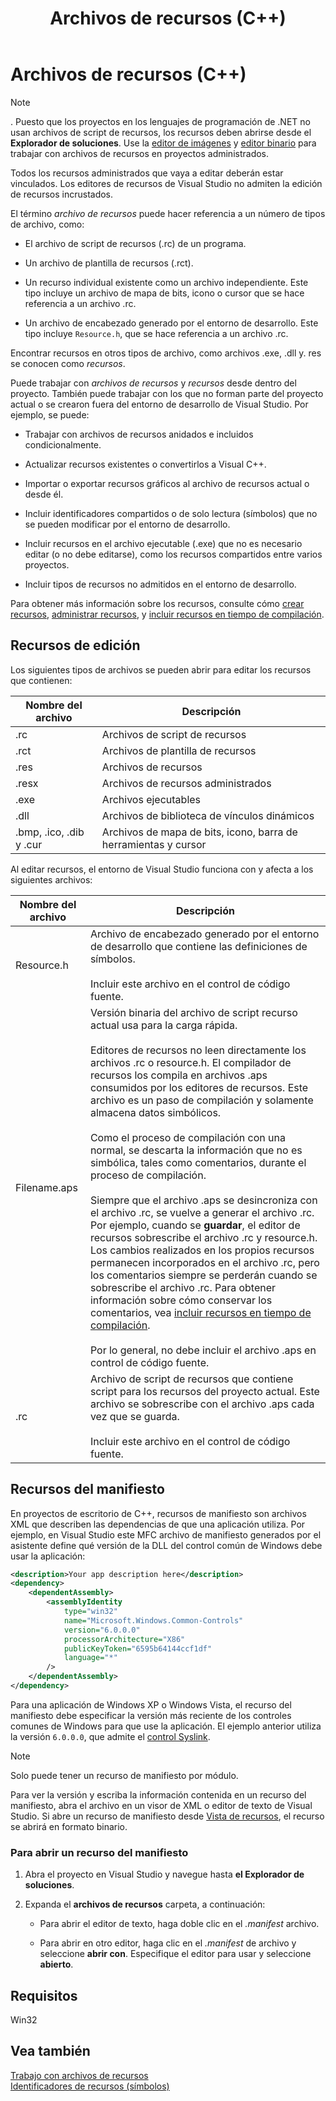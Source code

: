 ﻿---
title: Archivos de recursos (C++)
ms.date: 02/14/2019
f1_keywords:
- vc.editors.resource
helpviewer_keywords:
- resources [C++]
- .rc files [C++]
- resource files [C++]
- resource script files [C++]
- resource script files [C++], Win-32 based applications
- resource script files [C++], files updated when editing resources
- resources [C++], types of resource files
- rct files [C++]
- rc files [C++]
- resource files [C++], types of
- .rct files [C++]
- resource script files [C++], unsupported types
- manifest resources [C++]
- resources [C++], manifest
- resources [C++], opening
- file types [C++], for resources
- resources [C++], editing
- files [C++], editable types
- resource editing
ms.assetid: 4d2b6fcc-07cf-4289-be87-83a60f69533c
ms.openlocfilehash: 45db6d0139cfa3aa8a2eaa8fe6d18158cb6646ce
ms.sourcegitcommit: 72583d30170d6ef29ea5c6848dc00169f2c909aa
ms.translationtype: MT
ms.contentlocale: es-ES
ms.lasthandoff: 04/18/2019
ms.locfileid: "59029404"
---
# <a name="resource-files-c"></a>Archivos de recursos (C++)

> [!NOTE]
> . Puesto que los proyectos en los lenguajes de programación de .NET no usan archivos de script de recursos, los recursos deben abrirse desde el **Explorador de soluciones**. Use la [editor de imágenes](../windows/image-editor-for-icons.md) y [editor binario](binary-editor.md) para trabajar con archivos de recursos en proyectos administrados.
>
> Todos los recursos administrados que vaya a editar deberán estar vinculados. Los editores de recursos de Visual Studio no admiten la edición de recursos incrustados.

El término *archivo de recursos* puede hacer referencia a un número de tipos de archivo, como:

- El archivo de script de recursos (.rc) de un programa.

- Un archivo de plantilla de recursos (.rct).

- Un recurso individual existente como un archivo independiente. Este tipo incluye un archivo de mapa de bits, icono o cursor que se hace referencia a un archivo .rc.

- Un archivo de encabezado generado por el entorno de desarrollo. Este tipo incluye `Resource.h`, que se hace referencia a un archivo .rc.

Encontrar recursos en otros tipos de archivo, como archivos .exe, .dll y. res se conocen como *recursos*.

Puede trabajar con *archivos de recursos* y *recursos* desde dentro del proyecto. También puede trabajar con los que no forman parte del proyecto actual o se crearon fuera del entorno de desarrollo de Visual Studio. Por ejemplo, se puede:

- Trabajar con archivos de recursos anidados e incluidos condicionalmente.

- Actualizar recursos existentes o convertirlos a Visual C++.

- Importar o exportar recursos gráficos al archivo de recursos actual o desde él.

- Incluir identificadores compartidos o de solo lectura (símbolos) que no se pueden modificar por el entorno de desarrollo.

- Incluir recursos en el archivo ejecutable (.exe) que no es necesario editar (o no debe editarse), como los recursos compartidos entre varios proyectos.

- Incluir tipos de recursos no admitidos en el entorno de desarrollo.

Para obtener más información sobre los recursos, consulte cómo [crear recursos](../windows/how-to-create-a-resource-script-file.md), [administrar recursos](../windows/how-to-copy-resources.md), y [incluir recursos en tiempo de compilación](../windows/how-to-include-resources-at-compile-time.md).

## <a name="editable-resources"></a>Recursos de edición

Los siguientes tipos de archivos se pueden abrir para editar los recursos que contienen:

| Nombre del archivo | Descripción |
|---|---|
| .rc | Archivos de script de recursos |
| .rct | Archivos de plantilla de recursos |
| .res | Archivos de recursos |
| .resx | Archivos de recursos administrados |
| .exe | Archivos ejecutables |
| .dll | Archivos de biblioteca de vínculos dinámicos |
| .bmp, .ico, .dib y .cur | Archivos de mapa de bits, icono, barra de herramientas y cursor |

Al editar recursos, el entorno de Visual Studio funciona con y afecta a los siguientes archivos:

| Nombre del archivo | Descripción |
|---|---|
| Resource.h | Archivo de encabezado generado por el entorno de desarrollo que contiene las definiciones de símbolos.<br/><br/>Incluir este archivo en el control de código fuente. |
| Filename.aps | Versión binaria del archivo de script recurso actual usa para la carga rápida.<br /><br /> Editores de recursos no leen directamente los archivos .rc o resource.h. El compilador de recursos los compila en archivos .aps consumidos por los editores de recursos. Este archivo es un paso de compilación y solamente almacena datos simbólicos.<br/><br/>Como el proceso de compilación con una normal, se descarta la información que no es simbólica, tales como comentarios, durante el proceso de compilación.<br/><br/>Siempre que el archivo .aps se desincroniza con el archivo .rc, se vuelve a generar el archivo .rc. Por ejemplo, cuando se **guardar**, el editor de recursos sobrescribe el archivo .rc y resource.h. Los cambios realizados en los propios recursos permanecen incorporados en el archivo .rc, pero los comentarios siempre se perderán cuando se sobrescribe el archivo .rc. Para obtener información sobre cómo conservar los comentarios, vea [incluir recursos en tiempo de compilación](../windows/how-to-include-resources-at-compile-time.md).<br/><br/>Por lo general, no debe incluir el archivo .aps en control de código fuente. |
| .rc | Archivo de script de recursos que contiene script para los recursos del proyecto actual. Este archivo se sobrescribe con el archivo .aps cada vez que se guarda.<br/><br/>Incluir este archivo en el control de código fuente. |

## <a name="manifest-resources"></a>Recursos del manifiesto

En proyectos de escritorio de C++, recursos de manifiesto son archivos XML que describen las dependencias de que una aplicación utiliza. Por ejemplo, en Visual Studio este MFC archivo de manifiesto generados por el asistente define qué versión de la DLL del control común de Windows debe usar la aplicación:

```xml
<description>Your app description here</description>
<dependency>
    <dependentAssembly>
        <assemblyIdentity
            type="win32"
            name="Microsoft.Windows.Common-Controls"
            version="6.0.0.0"
            processorArchitecture="X86"
            publicKeyToken="6595b64144ccf1df"
            language="*"
        />
    </dependentAssembly>
</dependency>
```

Para una aplicación de Windows XP o Windows Vista, el recurso del manifiesto debe especificar la versión más reciente de los controles comunes de Windows para que use la aplicación. El ejemplo anterior utiliza la versión `6.0.0.0`, que admite el [control Syslink](/windows/desktop/Controls/syslink-overview).

> [!NOTE]
> Solo puede tener un recurso de manifiesto por módulo.

Para ver la versión y escriba la información contenida en un recurso del manifiesto, abra el archivo en un visor de XML o editor de texto de Visual Studio. Si abre un recurso de manifiesto desde [Vista de recursos](../windows/resource-view-window.md), el recurso se abrirá en formato binario.

### <a name="to-open-a-manifest-resource"></a>Para abrir un recurso del manifiesto

1. Abra el proyecto en Visual Studio y navegue hasta **el Explorador de soluciones**.

1. Expanda el **archivos de recursos** carpeta, a continuación:

   - Para abrir el editor de texto, haga doble clic en el *.manifest* archivo.

   - Para abrir en otro editor, haga clic en el *.manifest* de archivo y seleccione **abrir con**. Especifique el editor para usar y seleccione **abierto**.

## <a name="requirements"></a>Requisitos

Win32

## <a name="see-also"></a>Vea también

[Trabajo con archivos de recursos](../windows/working-with-resource-files.md)<br/>
[Identificadores de recursos (símbolos)](../windows/symbols-resource-identifiers.md)<br/>
